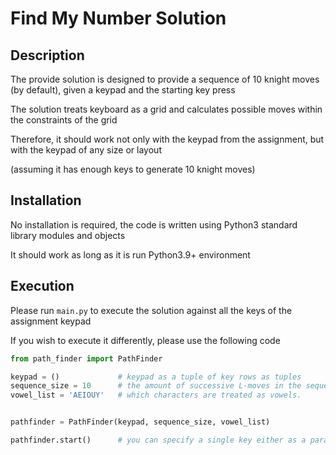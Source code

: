# Find My Number Solution


## Description
The provide solution is designed to provide a sequence of 10 knight moves (by default), given a keypad and the starting key press

The solution treats keyboard as a grid and calculates possible moves within the constraints of the grid

Therefore, it should work not only with the keypad from the assignment, but with the keypad of any size or layout

(assuming it has enough keys to generate 10 knight moves)

## Installation

No installation is required, the code is written using Python3 standard library modules and objects

It should work as long as it is run Python3.9+ environment

## Execution

Please run `main.py` to execute the solution against all the keys of the assignment keypad

If you wish to execute it differently, please use the following code

```python
from path_finder import PathFinder

keypad = ()             # keypad as a tuple of key rows as tuples
sequence_size = 10      # the amount of successive L-moves in the sequence. Maximum possible number will vary depending on chosen keypad and key
vowel_list = 'AEIOUY'   # which characters are treated as vowels. 


pathfinder = PathFinder(keypad, sequence_size, vowel_list)

pathfinder.start()      # you can specify a single key either as a parameter to this method or enter it via user input 
```